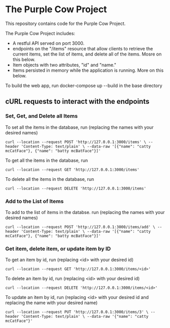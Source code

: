 # The Purple Cow Project
This repository contains code for the Purple Cow Project. 

The Purple Cow Project includes:
* A restful API served on port 3000.
* endpoints on the "/items" resource that allow clients to retrieve the current items, set the list of items, and delete all of the items. Mosre on this below.
* Item objects with two attributes, "id" and "name."
* Items persisted in memory while the application is running. More on this below.

To build the web app, run docker-compose up --build in the base directory

## cURL requests to interact with the endpoints

### Set, Get, and Delete all Items

To set all the items in the database, run (replacing the names with your desired names)

`curl --location --request POST 'http://127.0.0.1:3000/items' \
--header 'Content-Type: text/plain' \
--data-raw '[{"name": "catty mcCatFace"}, {"name": "batty mcBatFace"}]'`

To get all the items in the database, run 

`curl --location --request GET 'http://127.0.0.1:3000/items'`

To delete all the items in the database, run 

`curl --location --request DELETE 'http://127.0.0.1:3000/items'`

### Add to the List of Items

To add to the list of items in the databse. run (replacing the names with your desired names)

`curl --location --request POST 'http://127.0.0.1:3000/items/add' \
--header 'Content-Type: text/plain' \
--data-raw '[{"name": "catty mcCatFace"}, {"name": "batty mcBatFace"}]'`

### Get item, delete item, or update item by ID

To get an item by id, run (replacing \<id\> with your desired id)

`curl --location --request GET 'http://127.0.0.1:3000/items/<id>'`

To delete an item by id, run (replacing \<id\> with your desired id)

`curl --location --request DELETE 'http://127.0.0.1:3000/items/<id>'`


To update an item by id, run (replacing \<id\> with your desired id and replacing the name with your desired name)

`curl --location --request PUT 'http://127.0.0.1:3000/items/3' \
--header 'Content-Type: text/plain' \
--data-raw '{"name": "catty mcCatFace"}'`

